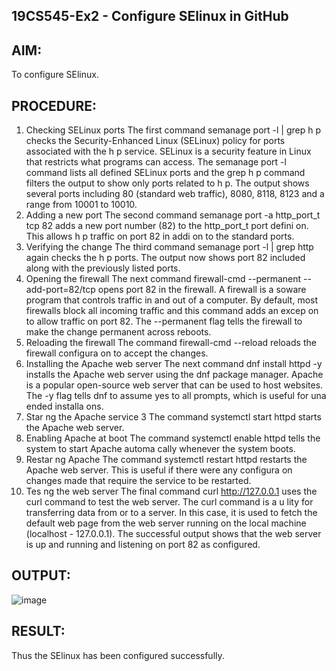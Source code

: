 ## 19CS545-Ex2 - Configure SElinux in GitHub

## AIM: 
To configure SElinux. 
## PROCEDURE: 

1. Checking SELinux ports 
The first command semanage port -l | grep h p checks the Security-Enhanced Linux (SELinux) 
policy for ports associated with the h p service. SELinux is a security feature in Linux that restricts 
what programs can access. The semanage port -l command lists all defined SELinux ports and the 
grep h p command filters the output to show only ports related to h p. 
The output shows several ports including 80 (standard web traffic), 8080, 8118, 8123 and a range 
from 10001 to 10010. 
2. Adding a new port 
The second command semanage port -a http_port_t tcp 82 adds a new port 
number (82) to the http_port_t port defini on. This allows h p traffic on port 82 in addi on to 
the standard ports. 
3. Verifying the change 
The third command semanage port -l | grep http again checks the h p ports. The 
output now shows port 82 included along with the previously listed ports. 
4. Opening the firewall 
The next command firewall-cmd --permanent --add-port=82/tcp opens port 82 in 
the firewall. A firewall is a soware program that controls traffic in and out of a computer. By 
default, most firewalls block all incoming traffic and this command adds an excep on to allow 
traffic on port 82. The --permanent flag tells the firewall to make the change permanent across 
reboots. 
5. Reloading the firewall 
The command firewall-cmd --reload reloads the firewall configura on to accept the 
changes. 
6. Installing the Apache web server 
The next command dnf install httpd -y installs the Apache web server using the dnf 
package manager. Apache is a popular open-source web server that can be used to host websites. 
The -y flag tells dnf to assume yes to all prompts, which is useful for una ended installa ons. 
7. Star ng the Apache service 
3
The command systemctl start httpd starts the Apache web server. 
8. Enabling Apache at boot 
The command systemctl enable httpd tells the system to start Apache automa cally 
whenever the system boots. 
9. Restar ng Apache 
The command systemctl restart httpd restarts the Apache web server. This is useful if 
there were any configura on changes made that require the service to be restarted. 
10. Tes ng the web server 
The final command curl http://127.0.0.1 uses the curl command to test the web server. 
The curl command is a u lity for transferring data from or to a server. In this case, it is used to 
fetch the default web page from the web server running on the local machine (localhost - 
127.0.0.1). 
The successful output shows that the web server is up and running and listening on port 82 as 
configured.

## OUTPUT:

![image](https://github.com/user-attachments/assets/1c698ce0-7d41-4639-910c-e0f098586b0e)

## RESULT: 


 Thus the SElinux has been configured successfully.
